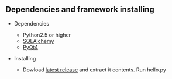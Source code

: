 ## Dependencies and framework installing ##
  * Dependencies
    * Python2.5 or higher
    * [SQLAlchemy](http://www.sqlalchemy.org/download.html)
    * [PyQt4](http://www.riverbankcomputing.co.uk/software/pyqt/download)

  * Installing
    * Dowload [latest release](http://code.google.com/p/qt-sqlalchemy-rad/downloads/list) and extract it contents. Run hello.py